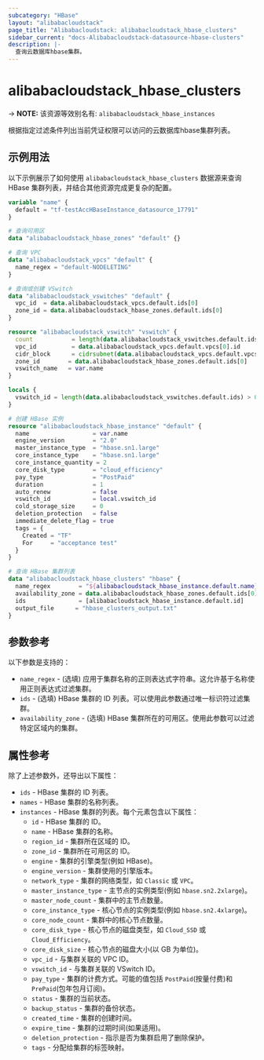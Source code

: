 ```yaml
---
subcategory: "HBase"
layout: "alibabacloudstack"
page_title: "Alibabacloudstack: alibabacloudstack_hbase_clusters"
sidebar_current: "docs-Alibabacloudstack-datasource-hbase-clusters"
description: |- 
  查询云数据库hbase集群。
---
```


# alibabacloudstack_hbase_clusters
-> **NOTE:** 该资源等效别名有: `alibabacloudstack_hbase_instances`

根据指定过滤条件列出当前凭证权限可以访问的云数据库hbase集群列表。

## 示例用法

以下示例展示了如何使用 `alibabacloudstack_hbase_clusters` 数据源来查询 HBase 集群列表，并结合其他资源完成更复杂的配置。

```terraform
variable "name" {
  default = "tf-testAccHBaseInstance_datasource_17791"
}

# 查询可用区
data "alibabacloudstack_hbase_zones" "default" {}

# 查询 VPC
data "alibabacloudstack_vpcs" "default" {
  name_regex = "default-NODELETING"
}

# 查询或创建 VSwitch
data "alibabacloudstack_vswitches" "default" {
  vpc_id  = data.alibabacloudstack_vpcs.default.ids[0]
  zone_id = data.alibabacloudstack_hbase_zones.default.ids[0]
}

resource "alibabacloudstack_vswitch" "vswitch" {
  count           = length(data.alibabacloudstack_vswitches.default.ids) > 0 ? 0 : 1
  vpc_id          = data.alibabacloudstack_vpcs.default.vpcs[0].id
  cidr_block      = cidrsubnet(data.alibabacloudstack_vpcs.default.vpcs[0].cidr_block, 8, 8)
  zone_id        = data.alibabacloudstack_hbase_zones.default.ids[0]
  vswitch_name   = var.name
}

locals {
  vswitch_id = length(data.alibabacloudstack_vswitches.default.ids) > 0 ? data.alibabacloudstack_vswitches.default.ids[0] : concat(alibabacloudstack_vswitch.vswitch.*.id, [""])[0]
}

# 创建 HBase 实例
resource "alibabacloudstack_hbase_instance" "default" {
  name                  = var.name
  engine_version        = "2.0"
  master_instance_type  = "hbase.sn1.large"
  core_instance_type    = "hbase.sn1.large"
  core_instance_quantity = 2
  core_disk_type        = "cloud_efficiency"
  pay_type              = "PostPaid"
  duration              = 1
  auto_renew            = false
  vswitch_id            = local.vswitch_id
  cold_storage_size     = 0
  deletion_protection   = false
  immediate_delete_flag = true
  tags = {
    Created = "TF"
    For     = "acceptance test"
  }
}

# 查询 HBase 集群列表
data "alibabacloudstack_hbase_clusters" "hbase" {
  name_regex        = "${alibabacloudstack_hbase_instance.default.name}"
  availability_zone = data.alibabacloudstack_hbase_zones.default.ids[0]
  ids               = [alibabacloudstack_hbase_instance.default.id]
  output_file      = "hbase_clusters_output.txt"
}
```

## 参数参考

以下参数是支持的：

* `name_regex` - (选填) 应用于集群名称的正则表达式字符串。这允许基于名称使用正则表达式过滤集群。
* `ids` - (选填) HBase 集群的 ID 列表。可以使用此参数通过唯一标识符过滤集群。
* `availability_zone` - (选填) HBase 集群所在的可用区。使用此参数可以过滤特定区域内的集群。

## 属性参考

除了上述参数外，还导出以下属性：

* `ids` - HBase 集群的 ID 列表。
* `names` - HBase 集群的名称列表。
* `instances` - HBase 集群的列表。每个元素包含以下属性：
  * `id` - HBase 集群的 ID。
  * `name` - HBase 集群的名称。
  * `region_id` - 集群所在区域的 ID。
  * `zone_id` - 集群所在可用区的 ID。
  * `engine` - 集群的引擎类型(例如 HBase)。
  * `engine_version` - 集群使用的引擎版本。
  * `network_type` - 集群的网络类型，如 `Classic` 或 `VPC`。
  * `master_instance_type` - 主节点的实例类型(例如 `hbase.sn2.2xlarge`)。
  * `master_node_count` - 集群中的主节点数量。
  * `core_instance_type` - 核心节点的实例类型(例如 `hbase.sn2.4xlarge`)。
  * `core_node_count` - 集群中的核心节点数量。
  * `core_disk_type` - 核心节点的磁盘类型，如 `Cloud_SSD` 或 `Cloud_Efficiency`。
  * `core_disk_size` - 核心节点的磁盘大小(以 GB 为单位)。
  * `vpc_id` - 与集群关联的 VPC ID。
  * `vswitch_id` - 与集群关联的 VSwitch ID。
  * `pay_type` - 集群的计费方式。可能的值包括 `PostPaid`(按量付费)和 `PrePaid`(包年包月订阅)。
  * `status` - 集群的当前状态。
  * `backup_status` - 集群的备份状态。
  * `created_time` - 集群的创建时间。
  * `expire_time` - 集群的过期时间(如果适用)。
  * `deletion_protection` - 指示是否为集群启用了删除保护。
  * `tags` - 分配给集群的标签映射。
